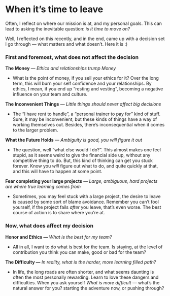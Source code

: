 # When it’s time to leave


Often, I reflect on where our mission is at, and my personal goals. This can
lead to asking the inevitable question: _is it time to move on?_

Well, I reflected on this recently, and in the end, came up with a decision
set I go through — what matters and what doesn’t. Here it is :)

### First and foremost, what **does not** affect the decision

 **The Money** — _Ethics and relationships trump Money_

  * What is the point of money, if you sell your ethics for it? Over the long term, this will burn your self confidence and your relationships. By ethics, I mean, if you end up “resting and vesting”, becoming a negative influence on your team and culture.

 **The Inconvenient Things** — _Little things should never affect big
decisions_

  * The “I have rent to handle”, a “personal trainer to pay for” kind of stuff. Sure, it may be inconvenient, but these kinds of things have a way of working themselves out. Besides, there’s inconsequential when it comes to the larger problem.

 **What the Future Holds** — _Ambiguity is good, you will figure it out_

  * The question, well “what else would I do?”. This almost makes one feel stupid, as it seems weird to give the financial side up, without any competitive thing to do. But, this kind of thinking can get you stuck forever. Know you _will_ figure out what to do, and quite quickly at that, and this will have to happen at some point.

 **Fear completing your large projects** — _Large, ambiguous, hard projects
are where true learning comes from_

  * Sometimes, you may feel stuck with a large project, the desire to leave is caused by some sort of blame avoidance. Remember you can’t fool yourself, if the project fails _after_ you leave, that’s even worse. The best course of action is to share where you’re at.

### Now, what **does** affect my decision

 **Honor and Ethics —** _What is the best for my team?_

  * All in all, I want to do what is best for the team. Is staying, at the level of contribution you think you can make, good or bad for the team?

 **The Difficulty —** _In reality, what is the harder, more learning filled
path?_

  * In life, the long roads are often shorter, and what seems daunting is often the most personally rewarding. Learn to love these dangers and difficulties. When you ask yourself _What is more difficult_ — what’s the natural answer for you? starting the adventure now, or pushing through?

